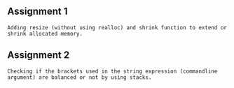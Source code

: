## Assignment 1
	Adding resize (without using realloc) and shrink function to extend or shrink allocated memory.

## Assignment 2
	Checking if the brackets used in the string expression (commandline argument) are balanced or not by using stacks.
